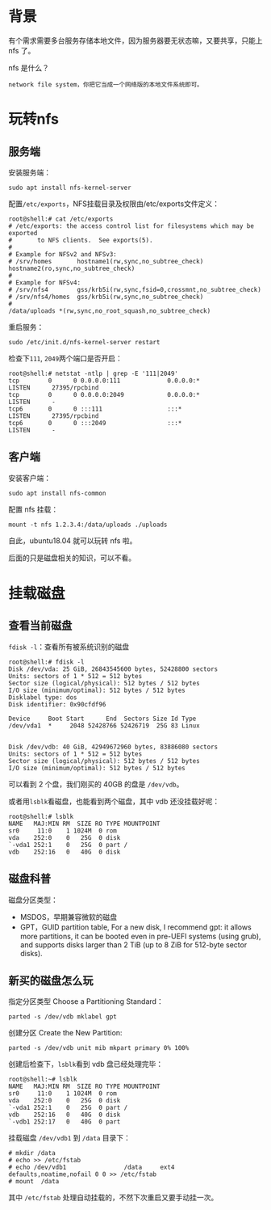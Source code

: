 # 背景
有个需求需要多台服务存储本地文件，因为服务器要无状态嘛，又要共享，只能上 nfs 了。

nfs 是什么？
```
network file system，你把它当成一个网络版的本地文件系统即可。
```

# 玩转nfs

## 服务端
安装服务端：
```
sudo apt install nfs-kernel-server
```
配置`/etc/exports`，NFS挂载目录及权限由/etc/exports文件定义：
```
root@shell:# cat /etc/exports
# /etc/exports: the access control list for filesystems which may be exported
#		to NFS clients.  See exports(5).
#
# Example for NFSv2 and NFSv3:
# /srv/homes       hostname1(rw,sync,no_subtree_check) hostname2(ro,sync,no_subtree_check)
#
# Example for NFSv4:
# /srv/nfs4        gss/krb5i(rw,sync,fsid=0,crossmnt,no_subtree_check)
# /srv/nfs4/homes  gss/krb5i(rw,sync,no_subtree_check)
#
/data/uploads *(rw,sync,no_root_squash,no_subtree_check)
```
重启服务：
```
sudo /etc/init.d/nfs-kernel-server restart
```
检查下`111`, `2049`两个端口是否开启：
```
root@shell:# netstat -ntlp | grep -E '111|2049'
tcp        0      0 0.0.0.0:111             0.0.0.0:*               LISTEN      27395/rpcbind
tcp        0      0 0.0.0.0:2049            0.0.0.0:*               LISTEN      -
tcp6       0      0 :::111                  :::*                    LISTEN      27395/rpcbind
tcp6       0      0 :::2049                 :::*                    LISTEN      -
```


## 客户端
安装客户端：
```
sudo apt install nfs-common
```
配置 nfs 挂载：
```
mount -t nfs 1.2.3.4:/data/uploads ./uploads
```

自此，ubuntu18.04 就可以玩转 nfs 啦。

后面的只是磁盘相关的知识，可以不看。


# 挂载磁盘


## 查看当前磁盘
`fdisk -l`：查看所有被系统识别的磁盘
```
root@shell:# fdisk -l
Disk /dev/vda: 25 GiB, 26843545600 bytes, 52428800 sectors
Units: sectors of 1 * 512 = 512 bytes
Sector size (logical/physical): 512 bytes / 512 bytes
I/O size (minimum/optimal): 512 bytes / 512 bytes
Disklabel type: dos
Disk identifier: 0x90cfdf96

Device     Boot Start      End  Sectors Size Id Type
/dev/vda1  *     2048 52428766 52426719  25G 83 Linux


Disk /dev/vdb: 40 GiB, 42949672960 bytes, 83886080 sectors
Units: sectors of 1 * 512 = 512 bytes
Sector size (logical/physical): 512 bytes / 512 bytes
I/O size (minimum/optimal): 512 bytes / 512 bytes
```
可以看到 2 个盘，我们刚买的 40GB 的盘是 `/dev/vdb`。

或者用`lsblk`看磁盘，也能看到两个磁盘，其中 vdb 还没挂载好呢：
```
root@shell:# lsblk
NAME   MAJ:MIN RM  SIZE RO TYPE MOUNTPOINT
sr0     11:0    1 1024M  0 rom
vda    252:0    0   25G  0 disk
`-vda1 252:1    0   25G  0 part /
vdb    252:16   0   40G  0 disk
```

## 磁盘科普
磁盘分区类型：
* MSDOS，早期兼容微软的磁盘
* GPT，GUID partition table, For a new disk, I recommend gpt: it allows more partitions, it can be booted even in pre-UEFI systems (using grub), and supports disks larger than 2 TiB (up to 8 ZiB for 512-byte sector disks).

## 新买的磁盘怎么玩

指定分区类型 Choose a Partitioning Standard：
```
parted -s /dev/vdb mklabel gpt
```
创建分区 Create the New Partition:
```
parted -s /dev/vdb unit mib mkpart primary 0% 100%
```

创建后检查下，`lsblk`看到 vdb 盘已经处理完毕：
```
root@shell:~# lsblk
NAME   MAJ:MIN RM  SIZE RO TYPE MOUNTPOINT
sr0     11:0    1 1024M  0 rom
vda    252:0    0   25G  0 disk
`-vda1 252:1    0   25G  0 part /
vdb    252:16   0   40G  0 disk
`-vdb1 252:17   0   40G  0 part
```

挂载磁盘 `/dev/vdb1` 到 `/data` 目录下：
```
# mkdir /data
# echo >> /etc/fstab
# echo /dev/vdb1                /data     ext4    defaults,noatime,nofail 0 0 >> /etc/fstab
# mount  /data
```
其中 `/etc/fstab` 处理自动挂载的，不然下次重启又要手动挂一次。
